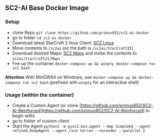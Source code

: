 ## SC2-AI Base Docker Image

### Setup
- clone Repo `git clone https://github.com/primus852/sc2-ai-docker`
- go to folder `cd sc2-ai-docker`
- Download latest StarCraft 2 linux Client: [SC2 Linux](https://github.com/Blizzard/s2client-proto#linux-packages)
- Move contents to `/sc2ai` (so the path is `/sc2ai/StarCraftII`)
- Download desired Maps: [SC2 Maps](https://github.com/Blizzard/s2client-proto#map-packs) and mobe the contents to `sc2ai/StarCraftII/Maps`
- Fire up the container `docker-compose up && winpty docker-compose run sc2 bash`

__Attention__ With MinGW64 on Windows, use `docker-compose up && docker-compose run sc2 bash` (prefixed with `winpty` for an interactive shell)

### Usage (within the container)
- Create a Custom Agent (or clone [https://github.com/primus852/SC2-AI-Reinforced](https://github.com/primus852/SC2-AI-Reinforced) to begin with)
- go to folder of custom client
- Start the Agent `python3 -m pysc2.bin.agent --map Simple64 --agent refined.DeepAgent --agent_race terran --norender --parallel 2`
